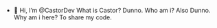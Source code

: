 - 👋 Hi, I’m @CastorDev
What is Castor?
Dunno.
Who am i?
Also Dunno.
Why am i here?
To share my code.
